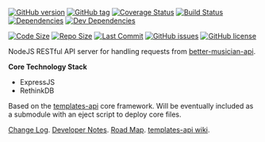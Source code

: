 [![GitHub version](https://badge.fury.io/gh/njhoffman%2Fbetter-musician-api.svg)](https://github.com/njhoffman/better-musician-api/releases)
[![GitHub tag](https://img.shields.io/github/tag/njhoffman/better-musician-api.svg)](https://github.com/njhoffman/better-musician-api)
[![Coverage Status](https://coveralls.io/repos/github/njhoffman/better-musician-api/badge.svg?branch=master)](https://coveralls.io/github/njhoffman/better-musician-api?branch=master)
[![Build Status](https://travis-ci.org/njhoffman/better-musician-api.svg?branch=master)](https://travis-ci.org/njhoffman/better-musician-api)
[![Dependencies](https://img.shields.io/david/njhoffman/better-musician-api.svg)](https://github.com/njhoffman/better-musician-api)
[![Dev Dependencies](https://img.shields.io/david/dev/njhoffman/better-musician-api.svg)](https://github.com/njhoffman/better-musician-api)

[![Code Size](https://img.shields.io/github/languages/code-size/badges/shields.svg)]([![](https://img.shields.io/librariesio/github/phoenixframework/phoenix.svg)](https://github.com/njhoffman/better-musician-api))
[![Repo Size](https://img.shields.io/github/repo-size/badges/shields.svg)](https://github.com/njhoffman/better-musician-api)
[![Last Commit](https://img.shields.io/github/last-commit/google/skia.svg)](https://github.com/njhoffman/better-musician-api)
[![GitHub issues](https://img.shields.io/github/issues/njhoffman/better-musician-api.svg)](https://github.com/njhoffman/better-musician-api/issues)
[![GitHub license](https://img.shields.io/github/license/njhoffman/better-musician-api.svg)](https://github.com/njhoffman/better-musician-api/blob/master/LICENSE)

<!---
TODO: Add badges for Uptime robot status, code climate maintainability, technical debt
-->

NodeJS RESTful API server for handling requests from [better-musician-api](https://github.com/njhoffman/better-musician-api).  

**Core Technology Stack**
* ExpressJS
* RethinkDB

Based on the [templates-api](https://github.com/njhoffman/templates-api) core framework. Will be eventually included as a submodule with an eject script to deploy core files.

[Change Log](https://github.com/njhoffman/better-musician-api/CHANGELOG.md). 
[Developer Notes](https://github.com/njhoffman/better-musician-api/docs/NOTES.md).
[Road Map](https://github.com/njhoffman/better-musician-api/docs/ROADMAP.md).
[templates-api wiki](https://github.com/njhoffman/templates-api/wiki).
